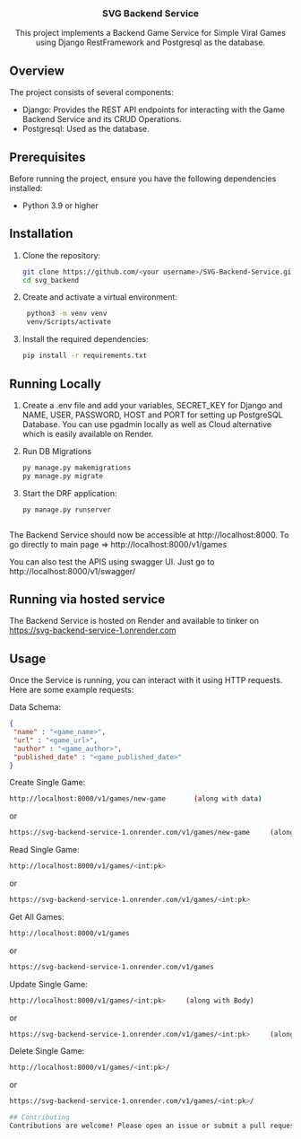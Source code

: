<!-- PROJECT LOGO -->
<div align="center">
  <a href="https://github.com/othneildrew/Best-README-Template">
  </a>

  <h3 align="center">SVG Backend Service</h3>

  <p align="center">
    This project implements a Backend Game Service for Simple Viral Games using Django RestFramework and Postgresql as the database.
  </p></div>
<!-- ABOUT THE PROJECT -->

## Overview

The project consists of several components:

- Django: Provides the REST API endpoints for interacting with the Game Backend Service and its CRUD Operations.
- Postgresql: Used as the database.




## Prerequisites

Before running the project, ensure you have the following dependencies installed:

- Python 3.9 or higher



<!-- GETTING STARTED -->
## Installation

1. Clone the repository:

   ```bash
   git clone https://github.com/<your username>/SVG-Backend-Service.git
   cd svg_backend

2. Create and activate a virtual environment:

   ```bash
    python3 -m venv venv
    venv/Scripts/activate

3. Install the required dependencies:
   ```bash
   pip install -r requirements.txt

   
## Running Locally

1. Create a .env file and add your variables, SECRET_KEY for Django and NAME, USER, PASSWORD, HOST and PORT for setting up PostgreSQL Database. You can use pgadmin locally as well as Cloud alternative which is easily available on Render.

2. Run DB Migrations
    ```sh
   py manage.py makemigrations
   py manage.py migrate
   ```
    
3. Start the DRF application:
   ```sh
   py manage.py runserver
   ```

   ```
The Backend Service should now be accessible at http://localhost:8000. To go directly to main page => http://localhost:8000/v1/games

You can also test the APIS using swagger UI. Just go to http://localhost:8000/v1/swagger/




## Running via hosted service

The Backend Service is hosted on Render and available to tinker on https://svg-backend-service-1.onrender.com


## Usage
Once the Service is running, you can interact with it using HTTP requests. Here are some example requests:

Data Schema:
```json
{
 "name" : "<game_name>",
 "url" : "<game_url>",
 "author" : "<game_author>",
 "published_date" : "<game_published_date>"
}
```

Create Single Game:

```bash
http://localhost:8000/v1/games/new-game       (along with data)
```
or
```bash
https://svg-backend-service-1.onrender.com/v1/games/new-game     (along with data)
```


Read Single Game:

```bash
http://localhost:8000/v1/games/<int:pk>
```
or
```bash
https://svg-backend-service-1.onrender.com/v1/games/<int:pk>
```


Get All Games:

```bash
http://localhost:8000/v1/games
```
or
```bash
https://svg-backend-service-1.onrender.com/v1/games
```


Update Single Game:

```bash
http://localhost:8000/v1/games/<int:pk>     (along with Body)
```
or
```bash
https://svg-backend-service-1.onrender.com/v1/games/<int:pk>     (along with body)
```


Delete Single Game:

```bash
http://localhost:8000/v1/games/<int:pk>/
```
or
```bash
https://svg-backend-service-1.onrender.com/v1/games/<int:pk>/

## Contributing
Contributions are welcome! Please open an issue or submit a pull request with any improvements or bug fixes.

